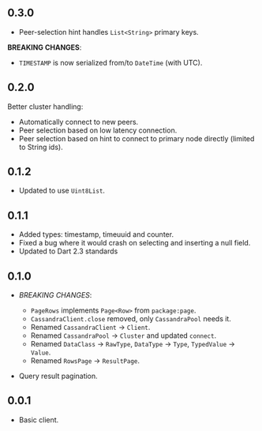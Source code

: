 ## 0.3.0

- Peer-selection hint handles `List<String>` primary keys.

**BREAKING CHANGES**:

- `TIMESTAMP` is now serialized from/to `DateTime` (with UTC).

## 0.2.0

Better cluster handling:
- Automatically connect to new peers.
- Peer selection based on low latency connection.
- Peer selection based on hint to connect to primary node directly (limited to String ids).

## 0.1.2

- Updated to use `Uint8List`.

## 0.1.1

- Added types: timestamp, timeuuid and counter.
- Fixed a bug where it would crash on selecting and inserting a null field.
- Updated to Dart 2.3 standards

## 0.1.0

- *BREAKING CHANGES*:
  - `PageRows` implements `Page<Row>` from `package:page`.
  - `CassandraClient.close` removed, only `CassandraPool` needs it.
  - Renamed `CassandraClient` -> `Client`.
  - Renamed `CassandraPool` -> `Cluster` and updated `connect`.
  - Renamed `DataClass` -> `RawType`, `DataType` -> `Type`, `TypedValue` -> `Value`.
  - Renamed `RowsPage` -> `ResultPage`.

- Query result pagination. 

## 0.0.1

- Basic client.
